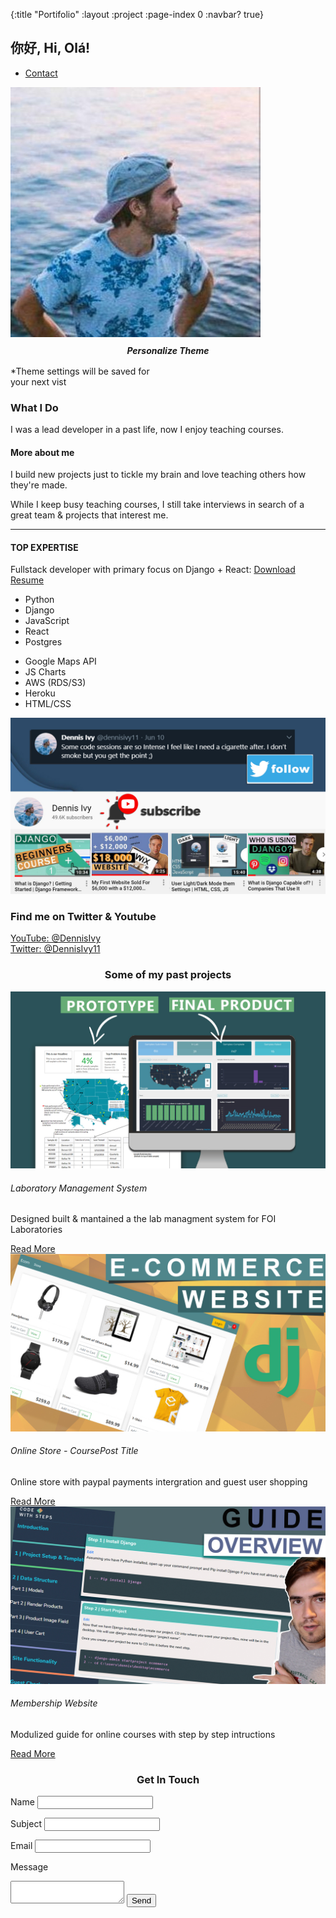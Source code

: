 {:title "Portifolio"
 :layout :project
 :page-index 0
 :navbar? true}

<section class="s1">
<div class="main-container">
<div class="greeting-wrapper">
<h1>你好, Hi, Olá!</h1>
</div>


<div class="intro-wrapper">
<div class="nav-wrapper">

<!-- Link around dots-wrapper added after tutorial video -->
<a href="index.html">
<div class="dots-wrapper">
<div id="dot-1" class="browser-dot"></div>
<div id="dot-2" class="browser-dot"></div>
<div id="dot-3" class="browser-dot"></div>
</div>
</a>


<ul id="navigation">
<li><a href="index.html#contact">Contact</a></li>

</ul>
</div>

<div class="left-column">
<img id="profile_pic" src="../../img/portifolio/Dennis.jpg">
<h5 style="text-align: center;line-height: 0;">Personalize Theme</h5>

<div id="theme-options-wrapper">
<div data-mode="light" id="light-mode" class="theme-dot"></div>
<div data-mode="blue" id="blue-mode" class="theme-dot"></div>
<div data-mode="green" id="green-mode" class="theme-dot"></div>
<div data-mode="purple" id="purple-mode" class="theme-dot"></div>
</div>

<p id="settings-note">*Theme settings will be saved for<br>your next vist</p>
</div>

<div class="right-column">

<div id="preview-shadow">
<div id="preview">
<div id="corner-tl" class="corner"></div>
<div id="corner-tr" class="corner"></div>
<h3>What I Do</h3>
<p>I was a lead developer in a past life, now I enjoy teaching courses.</p>
<div id="corner-br" class="corner"></div>
<div id="corner-bl" class="corner"></div>
</div>
</div>
</div>
</div>
</div>
</section>

<section class="s2">
<div class="main-container">

<div class="about-wrapper">
<div class="about-me">
<h4>More about me</h4>

<p>I build new projects just to tickle my brain and love teaching others how they're made.</p>

<p>While I keep busy teaching courses, I still take interviews in search of a great team & projects that interest me.</p>


<hr>

<h4>TOP EXPERTISE</h4>

<p>Fullstack developer with primary focus on Django + React: <a target="_blank" href="resume.pdf">Download Resume</a></p>

<div id="skills">
<ul>
<li>Python</li>
<li>Django</li>
<li>JavaScript</li>
<li>React</li>
<li>Postgres</li>
</ul>

<ul>
<li>Google Maps API</li>
<li>JS Charts</li>
<li>AWS (RDS/S3)</li>
<li>Heroku</li>
<li>HTML/CSS</li>
</ul>

</div>

</div>


<div class="social-links">
<img id="social_img" src="../../img/portifolio/follow.jpg">
<h3>Find me on Twitter & Youtube</h3>

<a target="_blank" href="https://www.youtube.com/c/dennisivy">YouTube: @DennisIvy</a>
<br>
<a target="_blank" href="https://twitter.com/dennisivy11">Twitter: @DennisIvy11</a>
</div>
</div>

</div>
</section>

<section class="s1">
<div class="main-container">
<h3 style="text-align: center;">Some of my past projects</h3>

<div class="post-wrapper">

<div>
<div class="post">
<img class="thumbnail" src="../../img/portifolio/dash.jpg">
<div class="post-preview">
<h6 class="post-title">Laboratory Management System</h6>
<p class="post-intro">Designed built & mantained a the lab managment system for FOI Laboratories</p>
<a href="post.html">Read More</a>
</div>
</div>
</div>

<div>
<div class="post">
<img class="thumbnail" src="../../img/portifolio/ecom.jpg">
<div class="post-preview">
<h6 class="post-title">Online Store - CoursePost Title</h6>
<p class="post-intro">Online store with paypal payments intergration and guest user shopping</p>
<a href="post.html">Read More</a>
</div>
</div>
</div>

<div>
<div class="post">
<img class="thumbnail" src="../../img/portifolio/membership site.jpg">
<div class="post-preview">
<h6 class="post-title">Membership Website</h6>
<p class="post-intro">Modulized guide for online courses with step by  step intructions</p>
<a href="post.html">Read More</a>
</div>
</div>
</div>

</div>
</div>
</section>

<section class="s2">
<div class="main-container">
<a href=""></a>
<h3 style="text-align: center;">Get In Touch</h3>

<form id="contact-form">
<a name="contact"></a>

<label>Name</label>
<input class="input-field" type="text" name="name">

<label>Subject</label>
<input class="input-field" type="text" name="subject">

<label>Email</label>
<input class="input-field" type="text" name="email">

<label>Message</label>
<textarea class="input-field" name="message"></textarea>

<input id="submit-btn" type="submit" value="Send">
</form>
</div>
</section> 

